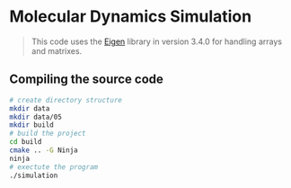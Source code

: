 # Molecular Dynamics Simulation

> This code uses the
> [Eigen](https://eigen.tuxfamily.org/index.php?title=Main_Page) library in
> version 3.4.0 for handling arrays and matrixes.

## Compiling the source code
```bash
# create directory structure
mkdir data
mkdir data/05
mkdir build
# build the project
cd build
cmake .. -G Ninja
ninja
# exectute the program
./simulation
```